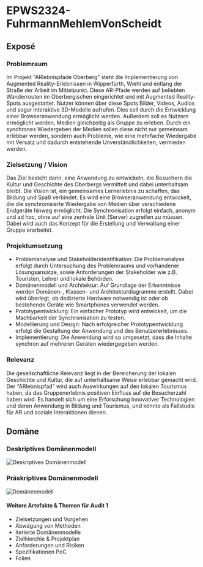 # EPWS2324-FuhrmannMehlemVonScheidt

## Exposé

### Problemraum

Im Projekt “ARlebnispfade Oberberg” steht die Implementierung von Augmented Reality-Erlebnissen in Wipperfürth, Wiehl und entlang der Straße der Arbeit im Mittelpunkt. Diese AR-Pfade werden auf beliebten Wanderrouten im Oberbergischen eingerichtet und mit Augmented Reality-Spots ausgestattet. Nutzer können über diese Spots Bilder, Videos, Audios und sogar interaktive 3D-Modelle aufrufen. Dies soll durch die Entwicklung einer Browseranwendung ermöglicht werden. 
Außerdem soll es Nutzern ermöglicht werden, Medien gleichzeitig als Gruppe zu erleben. Durch ein synchrones Wiedergeben der Medien sollen diese nicht nur gemeinsam erlebbar werden, sondern auch Probleme, wie eine mehrfache Wiedergabe mit Versatz und dadurch entstehende Unverständlichkeiten, vermieden werden.

### Zielsetzung / Vision

Das Ziel besteht darin, eine Anwendung zu entwickeln, die Besuchern die Kultur und Geschichte des Oberbergs vermittelt und dabei unterhaltsam bleibt. Die Vision ist, ein gemeinsames Lernerlebnis zu schaffen, das Bildung und Spaß verbindet. Es wird eine Browseranwendung entwickelt, die die synchronisierte Wiedergabe von Medien über verschiedene Endgeräte hinweg ermöglicht. Die Synchronisation erfolgt einfach, anonym und ad hoc, ohne auf eine zentrale Unit (Server) zugreifen zu müssen. Dabei wird auch das Konzept für die Erstellung und Verwaltung einer Gruppe erarbeitet.

### Projektumsetzung

* Problemanalyse und Stakeholderidentifikation: Die Problemanalyse erfolgt durch Untersuchung des Problemraums und vorhandener Lösungsansätze, sowie Anforderungen der Stakeholder wie z.B. Touristen, Lehrer und lokale Behörden.
* Domänenmodell und Architektur: Auf Grundlage der Erkenntnisse werden Domänen-, Klassen- und Architekturdiagramme erstellt. Dabei wird überlegt, ob dedizierte Hardware notwendig ist oder ob bestehende Geräte wie Smartphones verwendet werden.
* Prototypentwicklung: Ein einfacher Prototyp wird entwickelt, um die Machbarkeit der Synchronisation zu testen.
* Modellierung und Design: Nach erfolgreicher Prototypentwicklung erfolgt die Gestaltung der Anwendung und des Benutzererlebnisses.
* Implementierung: Die Anwendung wird so umgesetzt, dass die Inhalte synchron auf mehreren Geräten wiedergegeben werden.


### Relevanz

Die gesellschaftliche Relevanz liegt in der Bereicherung der lokalen Geschichte und Kultur, die auf unterhaltsame Weise erlebbar gemacht wird. Der “ARlebnispfad” wird auch Auswirkungen auf den lokalen Tourismus haben, da das Gruppenerlebnis positiven Einfluss auf die Besucherzahl haben wird. Es handelt sich um eine Erforschung innovativer Technologien und deren Anwendung in Bildung und Tourismus, und könnte als Fallstudie für AR und soziale Interaktionen dienen. 

## Domäne

### Deskriptives Domänenmodell
![Deskriptives Domänenmodell](/Artefakte/Deskriptives_Domaenenmodell_v1.1.jpg)

### Präskriptives Domänenmodell
![Domänenmodell](/Artefakte/Domaenenanalyse_v1.1.jpg)

#### Weitere Artefakte & Themen für Audit 1

* Zielsetzungen und Vorgehen
* Abwägung von Methoden
* iterierte Domänenmodelle
* Zielhierchie & Projektplan
* Anforderungen und Risiken
* Spezifikationen PoC
* Folien